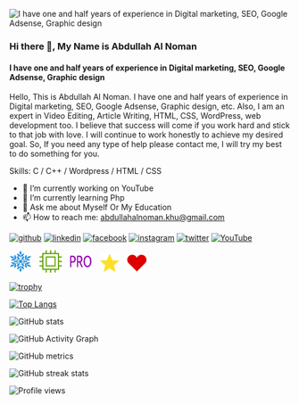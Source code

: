 ![I have one and half years of experience in Digital marketing, SEO, Google Adsense, Graphic design](https://scontent.fdac136-1.fna.fbcdn.net/v/t39.30808-6/285144144_2046489855559369_5454108628639560357_n.jpg?_nc_cat=101&ccb=1-7&_nc_sid=e3f864&_nc_ohc=JThPcPSnixwAX8Wr8yX&tn=O6d188iUpRkf2296&_nc_ht=scontent.fdac136-1.fna&oh=00_AT-lmtsiYOhloj7YFo6KZ729ODl7QnCIOwIpk2xIrXi6Yg&oe=62EEC412)

### Hi there 👋, My Name is Abdullah Al Noman
#### I have one and half years of experience in Digital marketing, SEO, Google Adsense, Graphic design

Hello, This is Abdullah Al Noman. I have one and half years of experience in Digital marketing, SEO, Google Adsense, Graphic design, etc. Also, I am an expert in Video Editing, Article Writing, HTML, CSS, WordPress, web development too. I believe that success will come if you work hard and stick to that job with love. I will continue to work honestly to achieve my desired goal. So, If you need any type of help please contact me, I will try my best to do something for you.

Skills: C / C++ / Wordpress / HTML / CSS

- 🔭 I’m currently working on YouTube 
- 🌱 I’m currently learning Php 
- 💬 Ask me about Myself Or My Education 
- 📫 How to reach me: abdullahalnoman.khu@gmail.com 


[<img src='https://cdn.jsdelivr.net/npm/simple-icons@3.0.1/icons/github.svg' alt='github' height='40'>](https://github.com/https://github.com/abdullahalnoman-khu)  [<img src='https://cdn.jsdelivr.net/npm/simple-icons@3.0.1/icons/linkedin.svg' alt='linkedin' height='40'>](https://www.linkedin.com/in/https://www.linkedin.com/in/abdullah-al-noman-khu//)  [<img src='https://cdn.jsdelivr.net/npm/simple-icons@3.0.1/icons/facebook.svg' alt='facebook' height='40'>](https://www.facebook.com/https://www.facebook.com/abdullahanoman07/)  [<img src='https://cdn.jsdelivr.net/npm/simple-icons@3.0.1/icons/instagram.svg' alt='instagram' height='40'>](https://www.instagram.com/https://www.instagram.com/a.n.1.0//)  [<img src='https://cdn.jsdelivr.net/npm/simple-icons@3.0.1/icons/twitter.svg' alt='twitter' height='40'>](https://twitter.com/https://twitter.com/a_a_noman_k)  [<img src='https://cdn.jsdelivr.net/npm/simple-icons@3.0.1/icons/youtube.svg' alt='YouTube' height='40'>](https://www.youtube.com/channel/https://www.youtube.com/channel/UCyBS427wHvoPff7yL13LSfw)  

<a href='https://archiveprogram.github.com/'><img src='https://raw.githubusercontent.com/acervenky/animated-github-badges/master/assets/acbadge.gif' width='40' height='40'></a> <a href='https://docs.github.com/en/developers'><img src='https://raw.githubusercontent.com/acervenky/animated-github-badges/master/assets/devbadge.gif' width='40' height='40'></a> <a href='https://github.com/pricing'><img src='https://raw.githubusercontent.com/acervenky/animated-github-badges/master/assets/pro.gif' width='40' height='40'></a> <a href='https://stars.github.com/'><img src='https://raw.githubusercontent.com/acervenky/animated-github-badges/master/assets/starbadge.gif' width='35' height='35'></a> <a href='https://docs.github.com/en/github/supporting-the-open-source-community-with-github-sponsors'><img src='https://raw.githubusercontent.com/acervenky/animated-github-badges/master/assets/sponsorbadge.gif' width='35' height='35'></a> 

[![trophy](https://github-profile-trophy.vercel.app/?username=https://github.com/abdullahalnoman-khu)](https://github.com/ryo-ma/github-profile-trophy)

[![Top Langs](https://github-readme-stats.vercel.app/api/top-langs/?username=https://github.com/abdullahalnoman-khu)](https://github.com/anuraghazra/github-readme-stats)

![GitHub stats](https://github-readme-stats.vercel.app/api?username=https://github.com/abdullahalnoman-khu&show_icons=true&count_private=true)  

![GitHub Activity Graph](https://activity-graph.herokuapp.com/graph?username=https://github.com/abdullahalnoman-khu)  

![GitHub metrics](https://metrics.lecoq.io/https://github.com/abdullahalnoman-khu)  

![GitHub streak stats](https://github-readme-streak-stats.herokuapp.com/?user=https://github.com/abdullahalnoman-khu)  

![Profile views](https://gpvc.arturio.dev/https://github.com/abdullahalnoman-khu)  
